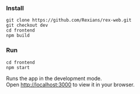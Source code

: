 ### Install
```
git clone https://github.com/Rexians/rex-web.git
git checkout dev
cd frontend
npm build
```
### Run
```
cd frontend
npm start
```

Runs the app in the development mode.\
Open [http://localhost:3000](http://localhost:3000) to view it in your browser.


